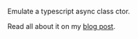 Emulate a typescript async class ctor.

Read all about it on my [blog post](https://code-crumbs.pplaissy.fr/posts/async-ctor/).
